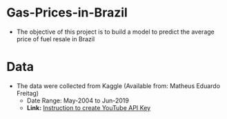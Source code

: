 # Gas-Prices-in-Brazil
 - The objective of this project is to build a model to predict the average price of fuel resale in Brazil

# Data
- The data were collected from Kaggle (Available from: Matheus Eduardo Freitag)
  - Date Range: May-2004 to Jun-2019
  - **Link:** <a href="https://www.kaggle.com/matheusfreitag/gas-prices-in-brazil">Instruction to create YouTube API Key</a>
  
